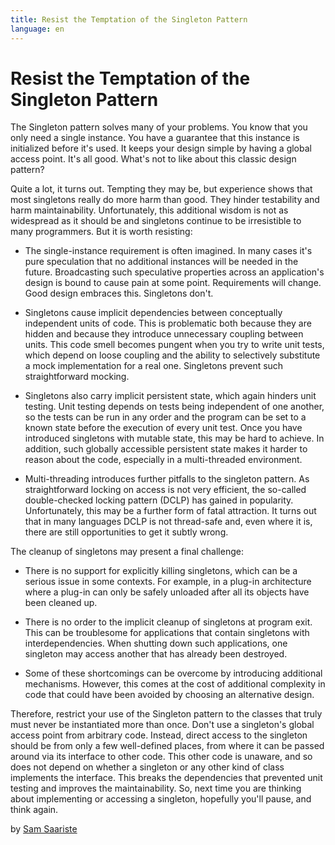 ```yaml
---
title: Resist the Temptation of the Singleton Pattern
language: en
---
```


# Resist the Temptation of the Singleton Pattern

The Singleton pattern solves many of your problems. You know that you only need a single instance. You have a guarantee that this instance is initialized before it's used. It keeps your design simple by having a global access point. It's all good. What's not to like about this classic design pattern?

Quite a lot, it turns out. Tempting they may be, but experience shows that most singletons really do more harm than good. They hinder testability and harm maintainability. Unfortunately, this additional wisdom is not as widespread as it should be and singletons continue to be irresistible to many programmers. But it is worth resisting:

- The single-instance requirement is often imagined. In many cases it's pure speculation that no additional instances will be needed in the future. Broadcasting such speculative properties across an application's design is bound to cause pain at some point. Requirements will change. Good design embraces this. Singletons don't.

- Singletons cause implicit dependencies between conceptually independent units of code. This is problematic both because they are hidden and because they introduce unnecessary coupling between units. This code smell becomes pungent when you try to write unit tests, which depend on loose coupling and the ability to selectively substitute a mock implementation for a real one. Singletons prevent such straightforward mocking.

- Singletons also carry implicit persistent state, which again hinders unit testing. Unit testing depends on tests being independent of one another, so the tests can be run in any order and the program can be set to a known state before the execution of every unit test. Once you have introduced singletons with mutable state, this may be hard to achieve. In addition, such globally accessible persistent state makes it harder to reason about the code, especially in a multi-threaded environment.

- Multi-threading introduces further pitfalls to the singleton pattern. As straightforward locking on access is not very efficient, the so-called double-checked locking pattern (DCLP) has gained in popularity. Unfortunately, this may be a further form of fatal attraction. It turns out that in many languages DCLP is not thread-safe and, even where it is, there are still opportunities to get it subtly wrong.

The cleanup of singletons may present a final challenge:

- There is no support for explicitly killing singletons, which can be a serious issue in some contexts. For example, in a plug-in architecture where a plug-in can only be safely unloaded after all its objects have been cleaned up.

- There is no order to the implicit cleanup of singletons at program exit. This can be troublesome for applications that contain singletons with interdependencies. When shutting down such applications, one singleton may access another that has already been destroyed.

- Some of these shortcomings can be overcome by introducing additional mechanisms. However, this comes at the cost of additional complexity in code that could have been avoided by choosing an alternative design.

Therefore, restrict your use of the Singleton pattern to the classes that truly must never be instantiated more than once. Don't use a singleton's global access point from arbitrary code. Instead, direct access to the singleton should be from only a few well-defined places, from where it can be passed around via its interface to other code. This other code is unaware, and so does not depend on whether a singleton or any other kind of class implements the interface. This breaks the dependencies that prevented unit testing and improves the maintainability. So, next time you are thinking about implementing or accessing a singleton, hopefully you'll pause, and think again.

by [Sam Saariste](http://programmer.97things.oreilly.com/wiki/index.php/Sam_Saariste)
